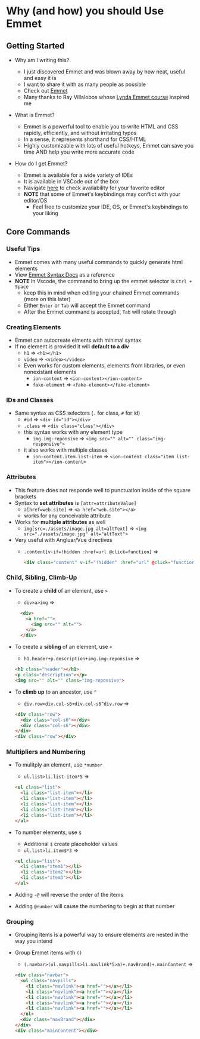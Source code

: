 # Why (and how) you should Use Emmet

## Getting Started

- Why am I writing this?
  - I just discovered Emmet and was blown away by how neat, useful and easy it is
  - I want to share it with as many people as possible
  - Check out [Emmet](https://emmet.io/)
  - Many thanks to Ray Villalobos whose [Lynda Emmet course](https://www.lynda.com/Emmet-tutorials/Coding-Faster-Emmet/133353-2.html?srchtrk=index%3a1%0alinktypeid%3a2%0aq%3aemmet%0apage%3a1%0as%3arelevance%0asa%3atrue%0aproducttypeid%3a2) inspired me

- What is Emmet?
  - Emmet is a powerful tool to enable you to write HTML and CSS rapidly, efficiently, and without irritating typos
  - In a sense, it represents shorthand for CSS/HTML
  - Highly customizable with lots of useful hotkeys, Emmet can save you time AND help you write more accurate code

- How do I get Emmet?
  - Emmet is available for a wide variety of IDEs
  - It is available in VSCode out of the box
  - Navigate [here](https://emmet.io/download/) to check availability for your favorite editor
  - **NOTE** that some of Emmet's keybindings may conflict with your editor/OS
    - Feel free to customize your IDE, OS, or Emmet's keybindings to your liking

## Core Commands

### Useful Tips

- Emmet comes with many useful commands to quickly generate html elements
- View [Emmet Syntax Docs](https://docs.emmet.io/abbreviations/syntax/) as a reference
- **NOTE** in Vscode, the command to bring up the emmet selector is `Ctrl + Space`
  - keep this in mind when editing your chained Emmet commands (more on this later)
  - Either `Enter` or `Tab` will accept the Emmet command
  - After the Emmet command is accepted, `Tab` will rotate through

### Creating Elements

- Emmet can autocreate elments with minimal syntax
- If no element is provided it will **default to a div**
  - `h1` => `<h1></h1>`
  - `video` => `<video></video>`
  - Even works for custom elements, elements from libraries, or even nonexistant elements
    - `ion-content` => `<ion-content></ion-content>`
    - `fake-element` => `<fake-element></fake-element>`

### IDs and Classes

- Same syntax as CSS selectors (`.` for class, `#` for id)
  - `#id` => `<div id="id"></div>`
  - `.class` => `<div class="class"></div>`
  - this syntax works with any element type
    - `img.img-reponsive` => `<img src="" alt="" class="img-responsive">`
  - it also works with multiple classes
    - `ion-content.item.list-item` => `<ion-content class="item list-item"></ion-content>`

### Attributes

- This feature does not responde well to punctuation inside of the square brackets
- Syntax to **set attributes** is `[attr=attributeValue]`
  - `a[href=web.site]` => `<a href="web.site"></a>`
  - works for any conceivable attribute
- Works for **multiple attributes** as well  
  - `img[src=./assets/image.jpg alt=altText]` => `<img src="./assets/image.jpg" alt="altText">`
- Very useful with Angluar/Vue directives
  - `.content[v-if=!hidden :href=url @click=function]` =>

    ```html
    <div class="content" v-if="!hidden" :href="url" @click="function"></div>
    ````

### Child, Sibling, Climb-Up

- To create a **child** of an element, use `>`
  - `div>a>img` =>

  ``` html
    <div>
      <a href="">
        <img src="" alt="">
      </a>
    </div>
  ```

- To create a **sibling** of an element, use `+`
  - `h1.header+p.description+img.img-reponsive` =>

  ```html
  <h1 class="header"></h1>
  <p class="description"></p>
  <img src="" alt="" class="img-reponsive">
  ```

- To **climb up** to an ancestor, use `^`
  - `div.row>div.col-s6+div.col-s6^div.row` =>

  ```html
  <div class="row">
    <div class="col-s6"></div>
    <div class="col-s6"></div>
  </div>
  <div class="row"></div>
  ```

### Multipliers and Numbering

- To mulitply an element, use `*number`
  - `ul.list>li.list-item*5` =>

  ```html
  <ul class="list">
    <li class="list-item"></li>
    <li class="list-item"></li>
    <li class="list-item"></li>
    <li class="list-item"></li>
    <li class="list-item"></li>
  </ul>
  ```

- To number elements, use `$`
  - Additional `$` create placeholder values
  - `ul.list>li.item$*3` =>

  ```html
  <ul class="list">
    <li class="item1"></li>
    <li class="item2"></li>
    <li class="item3"></li>
  </ul>
  ```

- Adding `-@` will reverse the order of the items
- Adding `@number` will cause the numbering to begin at that number

### Grouping

- Grouping items is a powerful way to ensure elements are nested in the way you intend
- Group Emmet items with `()`
  - `(.navbar>(ul.navpills>li.navlink*5>a)+.navBrand)+.mainContent` =>

  ```html
  <div class="navbar">
    <ul class="navpills">
      <li class="navlink"><a href=""></a></li>
      <li class="navlink"><a href=""></a></li>
      <li class="navlink"><a href=""></a></li>
      <li class="navlink"><a href=""></a></li>
      <li class="navlink"><a href=""></a></li>
    </ul>
    <div class="navBrand"></div>
  </div>
  <div class="mainContent"></div>
  ```
